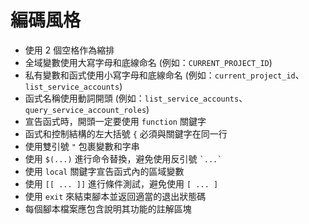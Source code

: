 # 編碼風格

- 使用 2 個空格作為縮排
- 全域變數使用大寫字母和底線命名 (例如：`CURRENT_PROJECT_ID`)
- 私有變數和函式使用小寫字母和底線命名 (例如：`current_project_id`、`list_service_accounts`)
- 函式名稱使用動詞開頭 (例如：`list_service_accounts`、`query_service_account_roles`)
- 宣告函式時，開頭一定要使用 `function` 關鍵字
- 函式和控制結構的左大括號 `{` 必須與關鍵字在同一行
- 使用雙引號 `"` 包裹變數和字串
- 使用 `$(...)` 進行命令替換，避免使用反引號 `` `...` ``
- 使用 `local` 關鍵字宣告函式內的區域變數
- 使用 `[[ ... ]]` 進行條件測試，避免使用 `[ ... ]`
- 使用 `exit` 來結束腳本並返回適當的退出狀態碼
- 每個腳本檔案應包含說明其功能的註解區塊
